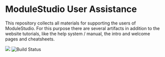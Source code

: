 # ModuleStudio User Assistance

This repository collects all materials for supporting the users of ModuleStudio.
For this purpose there are several artifacts in addition to the website tutorials,
like the help system / manual, the intro and welcome pages and cheatsheets.

[![](https://github.com/Guite/MostHelp/workflows/Build%20component/badge.svg)](https://github.com/Guite/MostHelp/actions?query=workflow%3A"Build+component")
![Build Status](http://guite.info:8080/buildStatus/icon?job=MOST-1_Prepare-8_Help/master)
